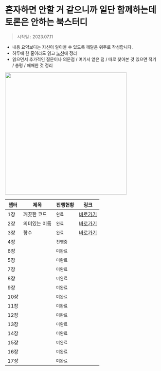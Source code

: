 # 혼자하면 안할 거 같으니까 일단 함께하는데 토론은 안하는 북스터디


> 시작일 : 2023.07.11

- 내용 요약보다는 자신이 알아볼 수 있도록 깨달음 위주로 작성합니다. 
- 하루에 한 줄이라도 읽고 [노션](https://hello-happy-world.notion.site/c52b47b0b926409687b6f33534433687?pvs=4)에 정리
- 읽으면서 추가적인 질문이나 의문점 / 여기서 얻은 점 / 따로 찾아본 것 있으면 적기 / 총평 / 애매한 것 정리

<img src="https://i.pinimg.com/564x/50/9f/9f/509f9fd84bad8297a5511cd02e300389.jpg" width="400px">

| 챕터        | 제목           | 진행현황 | 링크     |
| -------     | -------------- | -------- | -------- |
| 1장         | 깨끗한 코드    | `완료`   | [바로가기](https://github.com/star-books-coffee/clean-code/tree/main/1%EC%9E%A5) |        
| 2장         | 의미있는 이름  | `완료` | [바로가기](https://github.com/star-books-coffee/clean-code/tree/main/2%EC%9E%A5)         |
| 3장         | 함수            | `완료` | [바로가기](https://github.com/star-books-coffee/clean-code/tree/main/3%EC%9E%A5)         |
| 4장         |                | `진행중` |          |
| 6장         |                | `미완료` |          |
| 5장         |                | `미완료` |          |
| 7장         |                | `미완료` |          |
| 8장         |                | `미완료` |          |
| 9장         |                | `미완료` |          |
| 10장        |                | `미완료` |          |
| 11장        |                | `미완료` |          |
| 12장        |                | `미완료` |          |
| 13장        |                | `미완료` |          |
| 14장        |                | `미완료` |          |
| 15장        |                | `미완료` |          |
| 16장        |                | `미완료` |          |
| 17장        |                | `미완료` |          |


